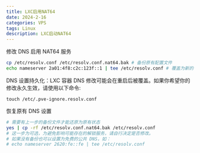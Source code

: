 ```yaml
---
title: LXC启用NAT64
date: 2024-2-16
categories: VPS
tags: Linux
description: LXC启动NAT64
---
```


修改 DNS 启用 NAT64 服务

```bash
cp /etc/resolv.conf /etc/resolv.conf.nat64.bak # 备份原有配置文件 
echo nameserver 2a01:4f8:c2c:123f::1 | tee /etc/resolv.conf # 覆盖为新的 DNS
```

DNS 设置持久化：LXC 容器 DNS 修改可能会在重启后被覆盖。如果你希望你的修改永久生效，请使用以下命令: 

`touch /etc/.pve-ignore.resolv.conf`

恢复原有 DNS 设置

```bash
# 需要有上一步的备份文件才能还原为原有状态 
yes | cp -rf /etc/resolv.conf.nat64.bak /etc/resolv.conf 
# 这一步为可选，为避免影响可能存在的解锁服务，请自行决定是否修改。 
# 如果没有备份也可以设置为免费的公共 DNS，如： 
# echo nameserver 2620:fe::fe | tee /etc/resolv.conf
```

